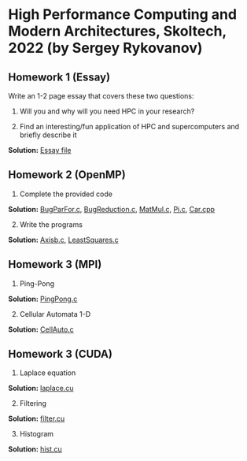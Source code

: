 # High Performance Computing and Modern Architectures, Skoltech, 2022 (by Sergey Rykovanov)

## Homework 1 (Essay)
Write an 1-2 page essay that covers these two questions:

1) Will you and why will you need HPC in your research?

2) Find an interesting/fun application of HPC and supercomputers and briefly describe it

**Solution:** [Essay file](https://github.com/nikuznetsov/HPC_course_2022/blob/main/HPC_Essay_KuznetsovNV.pdf)

## Homework 2 (OpenMP)
1) Complete the provided code

**Solution:** [BugParFor.c](https://github.com/nikuznetsov/HPC_course_2022/blob/main/HW2/BugParFor.c), 
              [BugReduction.c](https://github.com/nikuznetsov/HPC_course_2022/blob/main/HW2/BugReduction.c), 
              [MatMul.c](https://github.com/nikuznetsov/HPC_course_2022/blob/main/HW2/MatMul.c),
              [Pi.c](https://github.com/nikuznetsov/HPC_course_2022/blob/main/HW2/Pi.c),
              [Car.cpp](https://github.com/nikuznetsov/HPC_course_2022/blob/main/HW2/Car.cpp)
              
2) Write the programs

**Solution:** [Axisb.c](https://github.com/nikuznetsov/HPC_course_2022/blob/main/HW2/Axisb.c), 
              [LeastSquares.c](https://github.com/nikuznetsov/HPC_course_2022/blob/main/HW2/LeastSquares.c)

## Homework 3 (MPI)

1) Ping-Pong

**Solution:** [PingPong.c](https://github.com/nikuznetsov/HPC_course_2022/blob/main/HW3/PingPong.c)

2) Cellular Automata 1-D

**Solution:** [CellAuto.c](https://github.com/nikuznetsov/HPC_course_2022/blob/main/HW3/CellAuto.c)

## Homework 3 (CUDA)

1) Laplace equation

**Solution:** [laplace.cu](https://github.com/nikuznetsov/HPC_course_2022/blob/main/HW4/laplace.cu)

2) Filtering

**Solution:** [filter.cu](https://github.com/nikuznetsov/HPC_course_2022/blob/main/HW4/filter.cu)
 
3) Histogram

**Solution:** [hist.cu](https://github.com/nikuznetsov/HPC_course_2022/blob/main/HW4/hist.cu)
